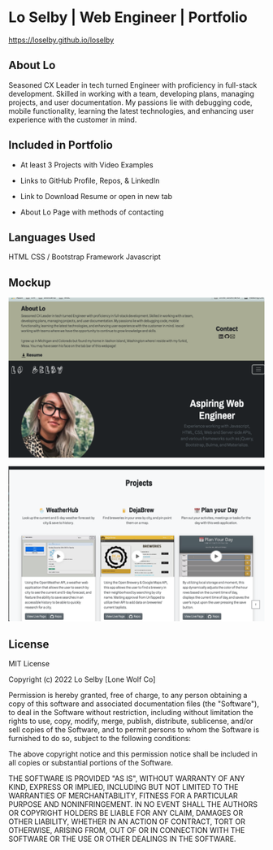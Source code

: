 # Lo Selby | Web Engineer | Portfolio

https://loselby.github.io/loselby


## About Lo
Seasoned CX Leader in tech turned Engineer with proficiency in full-stack development. Skilled in working with a team, developing plans, managing projects, and user documentation. My passions lie with debugging code, mobile functionality, learning the latest technologies, and enhancing user experience with the customer in mind.



## Included in Portfolio

* At least 3 Projects with Video Examples

* Links to GitHub Profile, Repos, & LinkedIn

* Link to Download Resume or open in new tab

* About Lo Page with methods of contacting


## Languages Used
HTML
CSS / Bootstrap Framework
Javascript

## Mockup

![The portfolio uses dynamic buttons to slide down the About and Contact Me section anda  scroll up button.](./assets/images/portfolio1.png)

![The portfolio uses dynamic buttons to slide down the About and Contact Me section anda  scroll up button.](./assets/images/portfolio3.png)

## License
MIT License

Copyright (c) 2022 Lo Selby [Lone Wolf Co]

Permission is hereby granted, free of charge, to any person obtaining a copy
of this software and associated documentation files (the "Software"), to deal
in the Software without restriction, including without limitation the rights
to use, copy, modify, merge, publish, distribute, sublicense, and/or sell
copies of the Software, and to permit persons to whom the Software is
furnished to do so, subject to the following conditions:

The above copyright notice and this permission notice shall be included in all
copies or substantial portions of the Software.

THE SOFTWARE IS PROVIDED "AS IS", WITHOUT WARRANTY OF ANY KIND, EXPRESS OR
IMPLIED, INCLUDING BUT NOT LIMITED TO THE WARRANTIES OF MERCHANTABILITY,
FITNESS FOR A PARTICULAR PURPOSE AND NONINFRINGEMENT. IN NO EVENT SHALL THE
AUTHORS OR COPYRIGHT HOLDERS BE LIABLE FOR ANY CLAIM, DAMAGES OR OTHER
LIABILITY, WHETHER IN AN ACTION OF CONTRACT, TORT OR OTHERWISE, ARISING FROM,
OUT OF OR IN CONNECTION WITH THE SOFTWARE OR THE USE OR OTHER DEALINGS IN THE
SOFTWARE.
